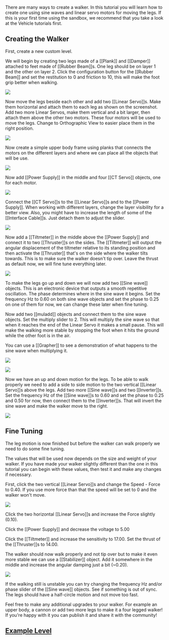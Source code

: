 There are many ways to create a walker. In this tutorial you will learn how to create one using sine waves and linear servo motors for moving the legs. If this is your first time using the sandbox, we recommend that you take a look at the Vehicle tutorials first.

## Creating the Walker

First, create a new custom level.

We will begin by creating two legs made of a [[Plank]] and [[Damper]] attached to feet made of [[Rubber Beam]]s. One leg should be on layer 1 and the other on layer 2. Click the configuration button for the [[Rubber Beam]] and set the restitution to 0 and friction to 10, this will make the foot grip better when walking.

![](/wiki/images/imgur/ZfubrZ0.webp)

Now move the legs beside each other and add two [[Linear Servo]]s. Make them horizontal and attach them to each leg as shown on the screenshot. Add two more Linear Servos, make them vertical and a bit larger, then attach them above the other two motors. These four motors will be used to move the legs. Change to Orthographic View to easier place them in the right position.

![](/wiki/images/imgur/pv1Y3Ua.webp)

Now create a simple upper body frame using planks that connects the motors on the different layers and where we can place all the objects that will be use.

![](/wiki/images/imgur/Gn8WUl5.webp)

Now add [[Power Supply]] in the middle and four [[CT Servo]] objects, one for each motor.

![](/wiki/images/imgur/sxkgz1d.webp)

Connect the [[CT Servo]]s to the [[Linear Servo]]s and to the [[Power Supply]]. When working with different layers, change the layer visibility for a better view. Also, you might have to increase the length of some of the [[Interface Cable]]s. Just detach them to adjust the slider.

![](/wiki/images/imgur/OGMHGoT.webp)

Now add a [[Tiltmeter]] in the middle above the [[Power Supply]] and connect it to two [[Thruster]]s on the sides. The [[Tiltmeter]] will output the angular displacement of the tiltmeter relative to its standing position and then activate the [[Thruster]] that's on the side where the walker tilts towards. This is to make sure the walker doesn't tip over. Leave the thrust as default now, we will fine tune everything later.

![](/wiki/images/imgur/smUdR1Z.webp)

To make the legs go up and down we will now add two [[Sine wave]] objects. This is an electronic device that outputs a smooth repetitive oscillation. The phase determines where in the sine wave it begins. Set the frequency Hz to 0.60 on both sine wave objects and set the phase to 0.25 on one of them for now, we can change these later when fine tuning.

Now add two [[muladd]] objects and connect them to the sine wave objects. Set the multiply slider to 2. This will multiply the sine wave so that when it reaches the end of the Linear Servo it makes a small pause. This will make the walking more stable by stopping the foot when it hits the ground while the other foot is in the air.

You can use a [[Grapher]] to see a demonstration of what happens to the sine wave when multiplying it.

![](/wiki/images/imgur/GMPATgu.webp)

![](/wiki/images/imgur/xNmHhn9.webp)

Now we have an up and down motion for the legs. To be able to walk properly we need to add a side to side motion to the two vertical [[Linear Servo]]s above the legs. Add two more [[Sine wave]]s and two [[Inverter]]s. Set the frequency Hz of the [[Sine wave]]s to 0.60 and set the phase to 0.25 and 0.50 for now, then connect them to the [[Inverter]]s. That will invert the sine wave and make the walker move to the right.

![](/wiki/images/imgur/9mIvPv4.webp)

## Fine Tuning

The leg motion is now finished but before the walker can walk properly we need to do some fine tuning.

The values that will be used now depends on the size and weight of your walker. If you have made your walker slightly different than the one in this tutorial you can begin with these values, then test it and make any changes if necessary.

First, click the two vertical [[Linear Servo]]s and change the Speed - Force to 0.40. If you use more force than that the speed will be set to 0 and the walker won't move.

![](/wiki/images/imgur/GSgAutC.webp)

Click the two horizontal [[Linear Servo]]s and increase the Force slightly (0.10).

Click the [[Power Supply]] and decrease the voltage to 5.00

Click the [[Tiltmeter]] and increase the sensitivity to 17.00. Set the thrust of the [[Thruster]]s to 14.00.

The walker should now walk properly and not tip over but to make it even more stable we can use a [[Stabilizer]] object. Add it somewhere in the middle and increase the angular damping just a bit (~0.20).

![](/wiki/images/imgur/3rnRIBs.webp)

If the walking still is unstable you can try changing the frequency Hz and/or phase slider of the [[Sine wave]] objects. See if something is out of sync. The legs should have a half-circle motion and not move too fast.

Feel free to make any additional upgrades to your walker. For example an upper body, a cannon or add two more legs to make it a four legged walker! If you're happy with it you can publish it and share it with the community!

## [Example Level](https://archive.principia-web.se/level/6585)
